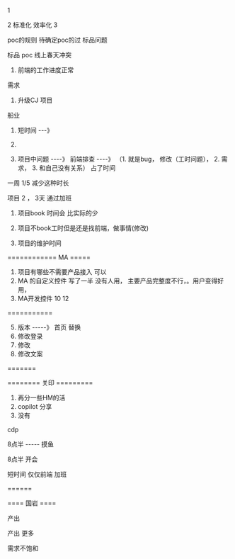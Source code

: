

1

2
 标准化 效率化
3



poc的规则
待确定poc的过
标品问题

标品 poc  线上春天冲突

1. 前端的工作进度正常





需求

1.  升级CJ 项目

船业



1. 短时间 ---》 
2. 




1.  项目中问题 ----》 前端排查 ----》 （1. 就是bug， 修改（工时问题）， 2. 需求， 3.  和自己没有关系） 占了时间

一周 1/5   减少这种时长

项目 2 ，  3天 通过加班


1. 项目book 时间会 比实际的少

2. 项目不book工时但是还是找前端，做事情(修改)

3. 项目的维护时间


============ MA =====

1. 项目有哪些不需要产品接入 可以
2. MA 的自定义控件 写了一半 没有人用， 主要产品完整度不行，。用户变得好用，
3. MA开发控件 10 12  


===========


5. 版本 -----》 首页 替换
6. 修改登录
7. 修改
8. 修改文案


=======




========   关印    =========

1.  再分一些HM的活 
2. copilot 分享
3.  没有

cdp 

8点半    -----   摸鱼

8点半 开会





短时间   仅仅前端 加班 


====== 



==== 国岩 ====

产出

产出 更多 


需求不饱和 










